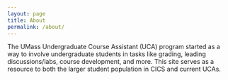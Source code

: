 ```yaml
---
layout: page
title: About
permalink: /about/
---
```


The UMass Undergraduate Course Assistant (UCA) program started as a way to involve undergraduate students in tasks like grading, leading discussions/labs, course development, and more. This site serves as a resource to both the larger student population in CICS and current UCAs. 
